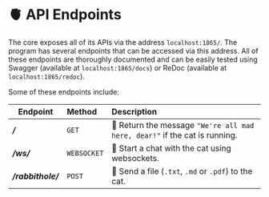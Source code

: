
# &#129728; API Endpoints

The core exposes all of its APIs via the address `localhost:1865/`.
The program has several endpoints that can be accessed via this address. All of these endpoints are thoroughly documented and can be easily tested using Swagger (available at `localhost:1865/docs`) or ReDoc (available at `localhost:1865/redoc`).

Some of these endpoints include:

| Endpoint           | Method      | Description                                                                         |
|--------------------|:------------|:------------------------------------------------------------------------------------|
| ___/___            | `GET`       | &#129309; Return the message `"We're all mad here, dear!"` if the cat is running. |
| ___/ws/___         | `WEBSOCKET` | &#128172; Start a chat with the cat using websockets.                        |
| ___/rabbithole/___ | `POST`      | &#128007; Send a file (`.txt`, `.md` or `.pdf`) to the cat.                          |
